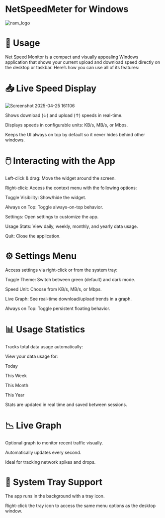 # NetSpeedMeter for Windows
![nsm_logo](https://github.com/user-attachments/assets/5d7d592c-17ff-4f77-8189-8ad9196a796f)




# 🚀 Usage
Net Speed Monitor is a compact and visually appealing Windows application that shows your current upload and download speed directly on the desktop or taskbar. Here’s how you can use all of its features:

# 📥 Live Speed Display


![Screenshot 2025-04-25 161106](https://github.com/user-attachments/assets/3f41ed70-4160-4327-841d-9bb3dfab79dc)

Shows download (↓) and upload (↑) speeds in real-time.

Displays speeds in configurable units: KB/s, MB/s, or Mbps.

Keeps the UI always on top by default so it never hides behind other windows.

# 🖱️ Interacting with the App
Left-click & drag: Move the widget around the screen.

Right-click: Access the context menu with the following options:

Toggle Visibility: Show/hide the widget.

Always on Top: Toggle always-on-top behavior.

Settings: Open settings to customize the app.

Usage Stats: View daily, weekly, monthly, and yearly data usage.

Quit: Close the application.

# ⚙️ Settings Menu
Access settings via right-click or from the system tray:

Toggle Theme: Switch between green (default) and dark mode.

Speed Unit: Choose from KB/s, MB/s, or Mbps.

Live Graph: See real-time download/upload trends in a graph.

Always on Top: Toggle persistent floating behavior.

# 📊 Usage Statistics
Tracks total data usage automatically:

View your data usage for:

Today

This Week

This Month

This Year

Stats are updated in real time and saved between sessions.

# 📉 Live Graph
Optional graph to monitor recent traffic visually.

Automatically updates every second.

Ideal for tracking network spikes and drops.

# 📌 System Tray Support
The app runs in the background with a tray icon.

Right-click the tray icon to access the same menu options as the desktop window.
